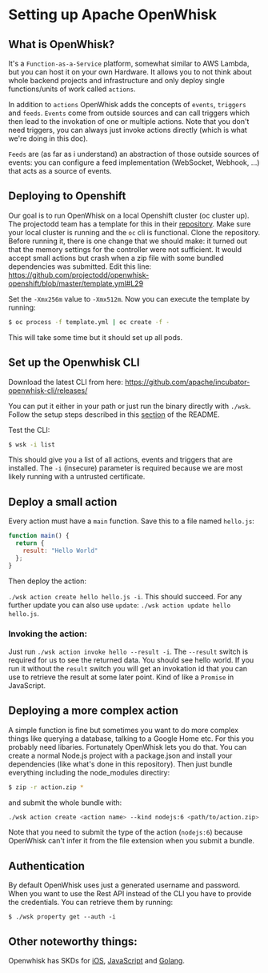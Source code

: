 Setting up Apache OpenWhisk
===========================

## What is OpenWhisk?

It's a `Function-as-a-Service` platform, somewhat similar to AWS Lambda, but you can host it on your own Hardware. It allows you to not think about whole backend projects and infrastructure and only deploy single functions/units of work called `actions`.

In addition to `actions` OpenWhisk adds the concepts of `events`, `triggers` and `feeds`. `Events` come from outside sources and can call triggers which then lead to the invokation of one or multiple actions. Note that you don't need triggers, you can always just invoke actions directly (which is what we're doing in this doc).

`Feeds` are (as far as i understand) an abstraction of those outside sources of events: you can configure a feed implementation (WebSocket, Webhook, ...) that acts as a source of events.

## Deploying to Openshift

Our goal is to run OpenWhisk on a local Openshift cluster (oc cluster up). The projectodd team has a template for this in their [repository](https://github.com/projectodd/openwhisk-openshift). Make sure your local cluster is running and the `oc` cli is  functional. Clone the repository. Before running it, there is one change that we should make: it turned out that the memory settings for the controller were not sufficient. It would accept small actions but crash when a zip file with some bundled dependencies was submitted. Edit this line: https://github.com/projectodd/openwhisk-openshift/blob/master/template.yml#L29

Set the `-Xmx256m` value to `-Xmx512m`. Now you can execute the template by running:

```sh
$ oc process -f template.yml | oc create -f -
```

This will take some time but it should set up all pods.

## Set up the Openwhisk CLI

Download the latest CLI from here: https://github.com/apache/incubator-openwhisk-cli/releases/

You can put it either in your path or just run the binary directly with `./wsk`. Follow the setup steps described in this [section](https://github.com/projectodd/openwhisk-openshift#configuring-wsk) of the README.

Test the CLI:

```sh
$ wsk -i list
```

This should give you a list of all actions, events and triggers that are installed. The `-i` (insecure) parameter is required because we are most likely running with a untrusted certificate.

## Deploy a small action

Every action must have a `main` function. Save this to a file named `hello.js`:

```js
function main() {
  return {
    result: "Hello World"
  };
}
```

Then deploy the action:

`./wsk action create hello hello.js -i`. This should succeed. For any further update you can also use `update`: `./wsk action update hello hello.js`.

### Invoking the action:

Just run `./wsk action invoke hello --result -i`. The `--result` switch is required for us to see the returned data. You should see hello world. If you run it without the `result` switch you will get an invokation id that you can use to retrieve the result at some later point. Kind of like a `Promise` in JavaScript.

## Deploying a more complex action

A simple function is fine but sometimes you want to do more complex things like querying a database, talking to a Google Home etc. For this you probably need libaries. Fortunately OpenWhisk lets you do that. You can create a normal Node.js project with a package.json and install your dependencies (like what's done in this repository). Then just bundle everything including the node_modules directiry:

```sh
$ zip -r action.zip *
```

and submit the whole bundle with:

```sh
./wsk action create <action name> --kind nodejs:6 <path/to/action.zip> -i
```

Note that you need to submit the type of the action (`nodejs:6`) because OpenWhisk can't infer it from the file extension when you submit a bundle.

## Authentication

By default OpenWhisk uses just a generated username and password. When you want to use the Rest API instead of the CLI you have to provide the credentials. You can retrieve them by running:

```
$ ./wsk property get --auth -i
```

## Other noteworthy things:

Openwhisk has SKDs for [iOS](https://github.com/apache/incubator-openwhisk-client-swift), [JavaScript](https://github.com/apache/incubator-openwhisk-client-js) and [Golang](https://github.com/apache/incubator-openwhisk-client-go).
